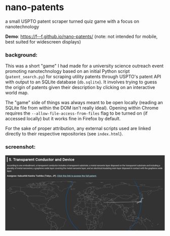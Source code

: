# nano-patents
a small USPTO patent scraper turned quiz game with a focus on nanotechnology

**Demo**: https://f--f.github.io/nano-patents/ (note: not intended for mobile, best suited for widescreen displays)

### background:

This was a short "game" I had made for a university science outreach event promoting nanotechnology based on an initial Python script (`patent_search.py`) for scraping utility patents through USPTO's patent API with output to an SQLite database (`db.sqlite`). It involves trying to guess the origin of patents given their description by clicking on an interactive world map.

The "game" side of things was always meant to be open locally (reading an SQLite file from within the DOM isn't really ideal). Opening within Chrome requires the `--allow-file-access-from-files` flag to be turned on (if accessed locally) but it works fine in Firefox by default.

For the sake of proper attribution, any external scripts used are linked directly to their respective repositories (see `index.html`).

### screenshot:
![Screenshot](/screenshot.png?raw=true "Screenshot")

